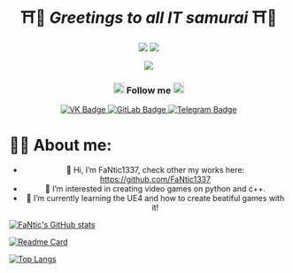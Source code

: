 <div id="header" align="center">  
  
   # ⛩️🗻 *Greetings to all IT samurai* ⛩️🗻
  
  ![](https://img.shields.io/github/followers/fantic1337?color=BA55D3&logo=github&logoColor=white&style=for-the-badge)
  ![](https://img.shields.io/github/watchers/fantic1337/fantic1337?color=BA55D3&logo=github&logoColor=white&style=for-the-badge)

  <img src="https://media.giphy.com/media/NKEt9elQ5cR68/giphy.gif">
  
</div>


<div id="badges" align="center">
  
  ### <img src="https://cdn-icons-png.flaticon.com/512/2026/2026655.png" width="20"> **Follow me** <img src="https://cdn-icons-png.flaticon.com/512/2026/2026655.png" width="20px">
  
  <a href="https://vk.com/fantic1337">
    <img src="https://img.shields.io/badge/%D0%92%D0%9A%D0%BE%D0%BD%D1%82%D0%B0%D0%BA%D1%82%D0%B5-0077FF?logo=VK&logoColor=white&style=for-the-badge" alt="VK Badge"/>
  </a>
  <a href="https://gitlab.com/FaNtic1337">
    <img src="https://img.shields.io/badge/GitLab-FC6D26?logo=GitLab&logoColor=white&style=for-the-badge" alt="GitLab Badge"/>
  </a>
  <a href="https://t.me/MLGFaNtic">
    <img src="https://img.shields.io/badge/Telegram-26A5E4?logo=Telegram&logoColor=white&style=for-the-badge" alt="Telegram Badge"/>
  </a>
</div>


# 👨‍💻 About me:

<div id="header" align="center">  
  
- 👋 Hi, I’m FaNtic1337, check other my works here: https://github.com/FaNtic1337
- 👀 I’m interested in creating video games on python and c++.
- 🌱 I’m currently learning the UE4 and how to create beatiful games with it!
   
</div>




<!---
FaNtic1337/FaNtic1337 is a ✨ special ✨ repository because its `README.md` (this file) appears on your GitHub profile.
You can click the Preview link to take a look at your changes.
--->


[![FaNtic's GitHub stats](https://github-readme-stats.vercel.app/api?username=fantic1337&&show_icons=true&theme=jolly)](https://github.com/FaNtic1337)

[![Readme Card](https://github-readme-stats.vercel.app/api/pin/?username=fantic1337&repo=LogParser&show_icons=true&theme=jolly)](https://github.com/anuraghazra/github-readme-stats)

[![Top Langs](https://github-readme-stats.vercel.app/api/top-langs/?username=fantic1337&theme=jolly)](https://github.com/anuraghazra/github-readme-stats)
